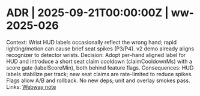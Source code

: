 # ADR | 2025-09-21T00:00:00Z | ww-2025-026

Context: Wrist HUD labels occasionally reflect the wrong hand; rapid lighting/motion can cause brief seat spikes (P3/P4). v2 demo already aligns recognizer to detector wrists.
Decision: Adopt per-hand aligned label for HUD and introduce a short seat claim cooldown (claimCooldownMs) with a score gate (labelScoreMin), both behind feature flags.
Consequences: HUD labels stabilize per track; new seat claims are rate-limited to reduce spikes. Flags allow A/B and rollback. No new deps; unit and overlay smokes pass.
Links: [Webway note](../../../../scaffolds/webway_ww-2025-026-hud-claim-cooldown.md)
